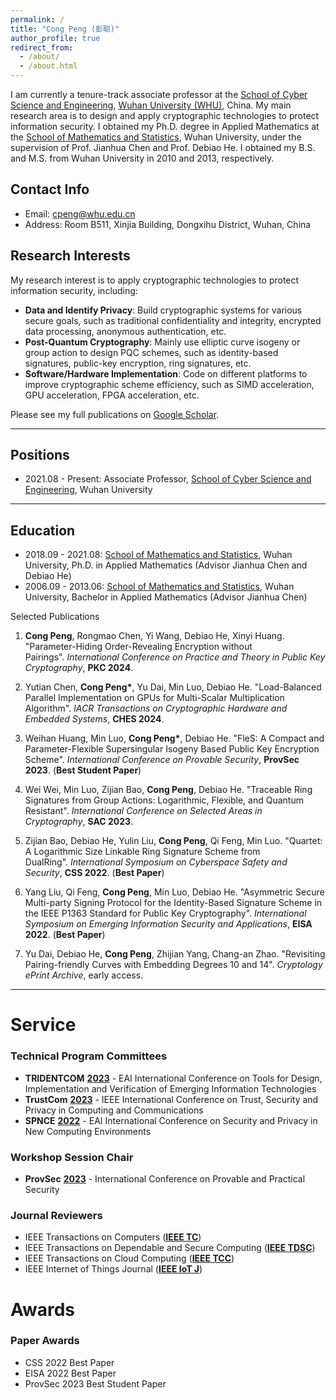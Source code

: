 ```yaml
---
permalink: /
title: "Cong Peng (彭聪)"
author_profile: true
redirect_from: 
  - /about/
  - /about.html
---
```


I am currently a tenure-track associate professor at the [School of Cyber Science and Engineering](https://cse.whu.edu.cn/), [Wuhan University (WHU)](https://en.whu.edu.cn/), China. My main research area is to design and apply cryptographic technologies to protect information security. I obtained my Ph.D. degree in Applied Mathematics at the [School of Mathematics and Statistics](https://maths.whu.edu.cn/), Wuhan University, under the supervision of Prof. Jianhua Chen and Prof. Debiao He. I obtained my B.S. and M.S. from Wuhan University in 2010 and 2013, respectively.

## Contact Info

 - Email: cpeng@whu.edu.cn
 - Address: Room B511, Xinjia Building, Dongxihu District, Wuhan, China

## Research Interests

My research interest is to apply cryptographic technologies to protect information security, including:
 - **Data and Identify Privacy**: Build cryptographic systems for various secure goals, such as traditional confidentiality and integrity, encrypted data processing, anonymous authentication, etc.
 - **Post-Quantum Cryptography**: Mainly use elliptic curve isogeny or group action to design PQC schemes, such as identity-based signatures, public-key encryption, ring signatures, etc.
 - **Software/Hardware Implementation**: Code on different platforms to improve cryptographic scheme efficiency, such as SIMD acceleration, GPU acceleration, FPGA acceleration, etc.

Please see my full publications on  [‪Google Scholar](https://scholar.google.com/citations?user=iUdr3DIAAAAJ&hl=zh-CN).

---
## Positions

- 2021.08 - Present: Associate Professor, [School of Cyber Science and Engineering](https://cse.whu.edu.cn/), Wuhan University

---
## Education

- 2018.09 - 2021.08: [School of Mathematics and Statistics](https://maths.whu.edu.cn/), Wuhan University, Ph.D. in Applied Mathematics (Advisor Jianhua Chen and Debiao He)
- 2006.09 - 2013.06: [School of Mathematics and Statistics](https://maths.whu.edu.cn/), Wuhan University, Bachelor in Applied Mathematics (Advisor Jianhua Chen)

Selected Publications

1. **Cong Peng**, Rongmao Chen, Yi Wang, Debiao He, Xinyi Huang. "Parameter-Hiding Order-Revealing Encryption without Pairings". _International Conference on Practice and Theory in Public Key Cryptography_, **PKC 2024**.

2. Yutian Chen, **Cong Peng\***, Yu Dai, Min Luo, Debiao He. "Load-Balanced Parallel Implementation on GPUs for Multi-Scalar Multiplication Algorithm". _IACR Transactions on Cryptographic Hardware and Embedded Systems_, **CHES 2024**.

3. Weihan Huang, Min Luo, **Cong Peng\***, Debiao He. "FleS: A Compact and Parameter-Flexible Supersingular Isogeny Based Public Key Encryption Scheme". _International Conference on Provable Security_, **ProvSec 2023**. (**Best Student Paper**)

4. Wei Wei, Min Luo, Zijian Bao, **Cong Peng**, Debiao He. "Traceable Ring Signatures from Group Actions: Logarithmic, Flexible, and Quantum Resistant". _International Conference on Selected Areas in Cryptography_, **SAC 2023**.

5. Zijian Bao, Debiao He, Yulin Liu, **Cong Peng**, Qi Feng, Min Luo. "Quartet: A Logarithmic Size Linkable Ring Signature Scheme from DualRing". _International Symposium on Cyberspace Safety and Security_, **CSS 2022**. (**Best Paper**)

6. Yang Liu, Qi Feng, **Cong Peng**, Min Luo, Debiao He. "Asymmetric Secure Multi-party Signing Protocol for the Identity-Based Signature Scheme in the IEEE P1363 Standard for Public Key Cryptography". _International Symposium on Emerging Information Security and Applications_, **EISA 2022**. (**Best Paper**)

7. Yu Dai, Debiao He, **Cong Peng**, Zhijian Yang, Chang-an Zhao. "Revisiting Pairing-friendly Curves with Embedding Degrees 10 and 14". _Cryptology ePrint Archive_, early access.

---
# Service


### Technical Program Committees

- **TRIDENTCOM** [**2023**](https://tridentcom.eai-conferences.org/2023/) - EAI International Conference on Tools for Design, Implementation and Verification of Emerging Information Technologies
- **TrustCom** [**2023**](https://hpcn.exeter.ac.uk/trustcom2023/index.php) - IEEE International Conference on Trust, Security and Privacy in Computing and Communications
- **SPNCE** [**2022**](https://spnce.eai-conferences.org/2022/) - EAI International Conference on Security and Privacy in New Computing Environments

### Workshop Session Chair

- **ProvSec** [**2023**](https://provsec2023.github.io/ProvSec2023/#) - International Conference on Provable and Practical Security

### Journal Reviewers

- IEEE Transactions on Computers ([**IEEE TC**](https://ieeexplore.ieee.org/xpl/RecentIssue.jsp?punumber=12))
- IEEE Transactions on Dependable and Secure Computing ([**IEEE TDSC**](https://ieeexplore.ieee.org/xpl/RecentIssue.jsp?punumber=8858))
- IEEE Transactions on Cloud Computing ([**IEEE TCC**](https://ieeexplore.ieee.org/xpl/RecentIssue.jsp?punumber=6245519))
- IEEE Internet of Things Journal ([**IEEE IoT J**](https://ieeexplore.ieee.org/xpl/RecentIssue.jsp?punumber=6488907))


# Awards

### Paper Awards

 - CSS 2022 Best Paper
 - EISA 2022 Best Paper
 - ProvSec 2023 Best Student Paper
